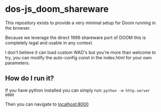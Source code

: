 # dos-js_doom_shareware
This repository exists to provide a very minimal setup for Doom running in the browser.

Because we leverage the direct 1996 shareware port of DOOM this is completely legal and usable in any context.

I don't believe it can load custom WAD's but you're more than welcome to try, you can modify the auto-config const in the index.html for your own parameters.

## How do I run it?

If you have python installed you can simply run:
`python -m http.server 8000`

Then you can navigate to [localhost:8000](http://localhost:8000)
